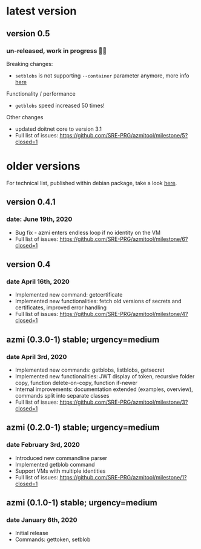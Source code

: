 # latest version

## version 0.5 

### un-released, work in progress 👷‍♂️

Breaking changes:
* `setblobs` is not supporting `--container` parameter anymore, more info [here](docs/setblobs-container.md)

Functionality / performance
* `getblobs` speed increased 50 times!

Other changes
* updated doitnet core to version 3.1
* Full list of issues: https://github.com/SRE-PRG/azmitool/milestone/5?closed=1
# older versions

For technical list, published within debian package, take a look [here](debian/changelog).

## version 0.4.1

### date: June 19th, 2020

* Bug fix - azmi enters endless loop if no identity on the VM
* Full list of issues: https://github.com/SRE-PRG/azmitool/milestone/6?closed=1

## version 0.4

### date April 16th, 2020

* Implemented new command: getcertificate
* Implemented new functionalities: fetch old versions of secrets and certificates, improved error handling
* Full list of issues: https://github.com/SRE-PRG/azmitool/milestone/4?closed=1

## azmi (0.3.0-1) stable; urgency=medium

### date April 3rd, 2020

* Implemented new commands: getblobs, listblobs, getsecret
* Implemented new functionalities: JWT display of token, recursive folder copy, function delete-on-copy, function if-newer
* Internal improvements: documentation extended (examples, overview), commands split into separate classes
* Full list of issues: https://github.com/SRE-PRG/azmitool/milestone/3?closed=1

## azmi (0.2.0-1) stable; urgency=medium

### date February 3rd, 2020

* Introduced new commandline parser
* Implemented getblob command
* Support VMs with multiple identities
* Full list of issues: https://github.com/SRE-PRG/azmitool/milestone/1?closed=1

## azmi (0.1.0-1) stable; urgency=medium

### date January 6th, 2020

* Initial release
* Commands: gettoken, setblob
